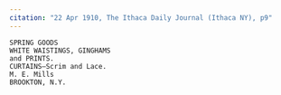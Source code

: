 ```yaml
---
citation: "22 Apr 1910, The Ithaca Daily Journal (Ithaca NY), p9"
---
```


    SPRING GOODS
    WHITE WAISTINGS, GINGHAMS
    and PRINTS.
    CURTAINS—Scrim and Lace.
    M. E. Mills
    BROOKTON, N.Y. 



